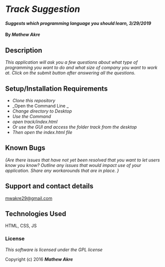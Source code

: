 # _Track Suggestion_

#### _Suggests which programming language you should learn, 3/29/2019_

#### By _**Mathew Akre**_

## Description

_This application will ask you a few questions about what type of programming you want to do and what size of company you want to work at. Click on the submit button after answering all the questions._

## Setup/Installation Requirements

* _Clone this repository_
* _Open the Command Line _
* _Change directory to Desktop_
* _Use the Command_
* _open track/index.html_
* _Or use the GUI and access the folder track from the desktop_
* _Then open the index.html file_

## Known Bugs

_{Are there issues that have not yet been resolved that you want to let users know you know?  Outline any issues that would impact use of your application.  Share any workarounds that are in place. }_

## Support and contact details

mwakre29@gmail.com

## Technologies Used

HTML, CSS, JS

### License

*This software is licensed under the GPL license*

Copyright (c) 2016 **_Mathew Akre_**
